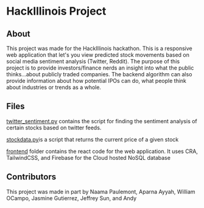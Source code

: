 # HackIllinois Project

## About

This project was made for the HackIllinois hackathon. This is a responsive web application that let's you view predicted stock movements based on social media sentiment analysis (Twitter, Reddit). The purpose of this project is to provide investors/finance nerds an insight into what the public thinks...about publicly traded companies. The backend algorithm can also provide information about how potential IPOs can do, what people think about industries or trends as a whole.

## Files

[twitter_sentiment.py](twitter_sentiment.py) contains the script for finding the sentiment analysis of certain stocks based on twitter feeds.

[stockdata.py](stockdata.py)is a script that returns the current price of a given stock

[frontend](frontend) folder contains the react code for the web application. It uses CRA, TailwindCSS, and Firebase for the Cloud hosted NoSQL database

## Contributors

This project was made in part by Naama Paulemont, Aparna Ayyah, William OCampo, Jasmine Gutierrez, Jeffrey Sun, and Andy
